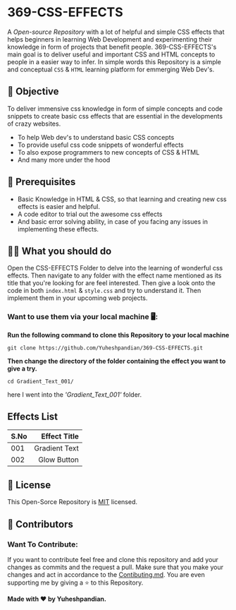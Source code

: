 # 369-CSS-EFFECTS

A _Open-source Repository_ with a lot of helpful and simple CSS effects that helps beginners in learning Web Development and experimenting their knowledge in form of projects that benefit people. 369-CSS-EFFECTS's main goal is to deliver useful and important CSS and HTML concepts to people in a easier way to infer. In simple words this Repository is a simple and conceptual `CSS` & `HTML` learning platform for emmerging Web Dev's.

## 🎯 Objective

To deliver immensive css knowledge in form of simple concepts and code snippets to create basic css effects that are essential in the developments of crazy websites.

- To help Web dev's to understand basic CSS concepts
- To provide useful css code snippets of wonderful effects
- To also expose programmers to new concepts of CSS & HTML
- And many more under the hood

## 📃 Prerequisites

- Basic Knowledge in HTML & CSS, so that learning and creating new css effects is easier and helpful.
- A code editor to trial out the awesome css effects
- And basic error solving ability, in case of you facing any issues in implementing these effects.

## 🫵🏻 What you should do

Open the CSS-EFFECTS Folder to delve into the learning of wonderful css effects. Then navigate to any folder with the effect name mentioned as its title that you're looking for are feel interested. Then give a look onto the code in both `index.html` & `style.css` and try to understand it. Then implement them in your upcoming web projects.

### Want to use them via your local machine 🖥️:

**Run the following command to clone this Repository to your local machine**

```
git clone https://github.com/Yuheshpandian/369-CSS-EFFECTS.git
```

**Then change the directory of the folder containing the effect you want to give a try.**

```
cd Gradient_Text_001/
```

here I went into the _'Gradient_Text_001'_ folder.

## Effects List

| S.No |  Effect Title |
| :--- | ------------: |
| 001  | Gradient Text |
| 002  |   Glow Button |

## 📜 License

This Open-Sorce Repository is [MIT](LICENSE) licensed.

## 🤝 Contributors

### Want To Contribute:

If you want to contribute feel free and clone this repository and add your changes as commits and the request a pull. Make sure that you make your changes and act in accordance to the [Contibuting.md](Contibuting.md). You are even supporting me by giving a ⭐ to this Repository.

**Made with ❤️ by Yuheshpandian.**
